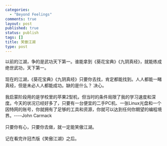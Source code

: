 ```yaml
--- 
categories: 
  - "Beyond Feelings"
comments: true
layout: post
published: true
status: publish
tags: []
title: 笑傲江湖
type: post
---
```

<div id="msgcns!5F971C000415D85F!185" class="bvMsg">
<div>以前的江湖，争的是武功天下第一。谁能拿到《葵花宝典》《九阴真经》，就能练成绝世武功，天下第一。</div>
<div> </div>
<div>现在的江湖，《葵花宝典》《九阴真经》只要你去找，肯定都能找到。人人都能一睹真经，但是未必人人都能成功。缺的是什么？ 决心。 </div>
<div> </div>
<div>我启蒙阶段用的是学校里的苹果2型机，但当时的条件局限了我的学习速度和深度。今天的状况已经好多了，只要有一台便宜的二手PC机、一张Linux光盘和一个因特网的账号，你就拥有了足够的工具和资源，你就可以达到任何你期望的编程境界。----John Carmack</div>
<div> </div>
<div>只要你有心，只要你去做，就一定能笑傲江湖。</div>
<div> </div>
<div>记在看完许冠杰版《笑傲江湖》之后。</div>
</div>
